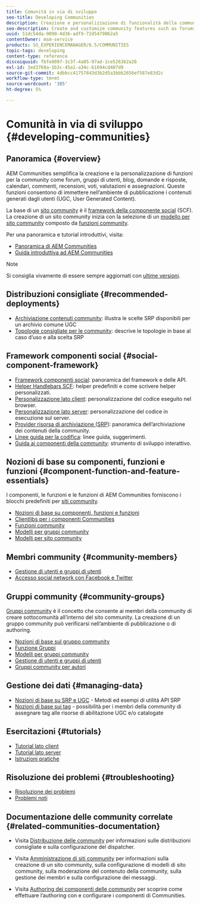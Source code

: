 ```yaml
---
title: Comunità in via di sviluppo
seo-title: Developing Communities
description: Creazione e personalizzazione di funzionalità della community quali forum, gruppi di utenti e altro ancora
seo-description: Create and customize community features such as forums, user groups, and more
uuid: 51dc54da-9090-4d36-adf9-72d5479062a5
contentOwner: msm-service
products: SG_EXPERIENCEMANAGER/6.5/COMMUNITIES
topic-tags: developing
content-type: reference
discoiquuid: fbfe8097-3c3f-4a05-97ad-1ce526362a26
exl-id: 3ed3768a-1b3c-45a1-a34c-61694cd407d9
source-git-commit: 4dbbcc41757843d3b2d5a3bbb2656ef587e83d2c
workflow-type: tm+mt
source-wordcount: '385'
ht-degree: 5%

---
```


# Comunità in via di sviluppo  {#developing-communities}

## Panoramica {#overview}

AEM Communities semplifica la creazione e la personalizzazione di funzioni per la community come forum, gruppi di utenti, blog, domande e risposte, calendari, commenti, recensioni, voti, valutazioni e assegnazioni. Queste funzioni consentono di immettere nell’ambiente di pubblicazione i contenuti generati dagli utenti (UGC, User Generated Content).

La base di un [sito community](overview.md#communitiessites) è il [framework della componente social](scf.md) (SCF). La creazione di un sito community inizia con la selezione di un [modello per sito community](sites-console.md) composto da [funzioni community](functions.md).

Per una panoramica e tutorial introduttivi, visita:

* [Panoramica di AEM Communities](overview.md)
* [Guida introduttiva ad AEM Communities](getting-started.md)

>[!NOTE]
> 
>Si consiglia vivamente di essere sempre aggiornati con [ultime versioni](deploy-communities.md#latest-releases).

## Distribuzioni consigliate {#recommended-deployments}

* [Archiviazione contenuti community](working-with-srp.md): illustra le scelte SRP disponibili per un archivio comune UGC
* [Topologie consigliate per le community](topologies.md): descrive le topologie in base al caso d’uso e alla scelta SRP

## Framework componenti social {#social-component-framework}

* [Framework componenti social](scf.md): panoramica del framework e delle API.
* [Helper Handlebars SCF](handlebars-helpers.md): helper predefiniti e come scrivere helper personalizzati.
* [Personalizzazione lato client](client-customize.md): personalizzazione del codice eseguito nel browser.
* [Personalizzazione lato server](server-customize.md): personalizzazione del codice in esecuzione sul server.
* [Provider risorsa di archiviazione (SRP)](srp.md): panoramica dell’archiviazione dei contenuti della community.
* [Linee guida per la codifica](code-guide.md): linee guida, suggerimenti.
* [Guida ai componenti della community](components-guide.md): strumento di sviluppo interattivo.

## Nozioni di base su componenti, funzioni e funzioni {#component-function-and-feature-essentials}

I componenti, le funzioni e le funzioni di AEM Communities forniscono i blocchi predefiniti per [siti community](sites-console.md).

* [Nozioni di base su componenti, funzioni e funzioni](essentials.md)
* [Clientlibs per i componenti Communities](clientlibs.md)
* [Funzioni community](functions.md)
* [Modelli per gruppi community](tools-groups.md)
* [Modelli per sito community](sites.md)

## Membri community {#community-members}

* [Gestione di utenti e gruppi di utenti](users.md)
* [Accesso social network con Facebook e Twitter](social-login.md)

## Gruppi community {#community-groups}

[Gruppi community](overview.md#communitygroups) è il concetto che consente ai membri della community di creare sottocomunità all’interno del sito community. La creazione di un gruppo community può verificarsi nell’ambiente di pubblicazione o di authoring.

* [Nozioni di base sul gruppo community](essentials-groups.md)
* [Funzione Gruppi](functions.md#groups-function)
* [Modelli per gruppi community](tools-groups.md)
* [Gestione di utenti e gruppi di utenti](users.md)
* [Gruppi community per autori](creating-groups.md)

## Gestione dei dati {#managing-data}

* [Nozioni di base su SRP e UGC](srp-and-ugc.md) - Metodi ed esempi di utilità API SRP
* [Nozioni di base sui tag](tag.md) - possibilità per i membri della community di assegnare tag alle risorse di abilitazione UGC e/o catalogate

## Esercitazioni {#tutorials}

* [Tutorial lato client](tutorials.md#client-side-customization)
* [Tutorial lato server](tutorials.md#server-side-customization)
* [Istruzioni pratiche](tutorials.md#how-to-instructions)

## Risoluzione dei problemi {#troubleshooting}

* [Risoluzione dei problemi](troubleshooting.md)
* [Problemi noti](/help/release-notes/release-notes.md)

## Documentazione delle community correlate {#related-communities-documentation}

* Visita [Distribuzione delle community](deploy-communities.md) per informazioni sulle distribuzioni consigliate e sulla configurazione del dispatcher.

* Visita [Amministrazione di siti community](administer-landing.md) per informazioni sulla creazione di un sito community, sulla configurazione di modelli di sito community, sulla moderazione del contenuto della community, sulla gestione dei membri e sulla configurazione dei messaggi.

* Visita [Authoring dei componenti delle community](author-communities.md) per scoprire come effettuare l’authoring con e configurare i componenti di Communities.
